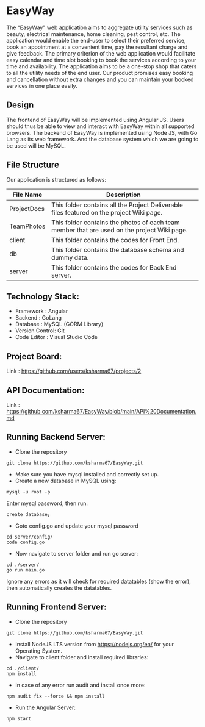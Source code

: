 # EasyWay

The “EasyWay" web application aims to aggregate utility services such as beauty, electrical maintenance, home cleaning, pest control, etc. The application would enable the end-user to select their preferred service, book an appointment at a convenient time, pay the resultant charge and give feedback. The primary criterion of the web application would facilitate easy calendar and time slot booking to book the services according to your time and availability. The application aims to be a one-stop shop that caters to all the utility needs of the end user. Our product promises easy booking and cancellation without extra changes and you can maintain your booked services in one place easily.

## Design

The frontend of EasyWay will be implemented using Angular JS. Users should thus be able to view and interact with EasyWay within all supported browsers. The backend of EasyWay is implemented using Node JS, with Go Lang as its web framework. And the database system which we are going to be used will be MySQL.

## File Structure

Our application is structured as follows:

| File Name   | Description                                                            |
|--------------|----------------------------------------------------------------------------------------------------------------------------------------------------------------------------------------------------------------------------------------------------------------|
| ProjectDocs      | This folder contains all the Project Deliverable files featured on the project Wiki page.    
| TeamPhotos   | This folder contains the photos of each team member that are used on the project Wiki page.   
| client   | This folder contains the codes for Front End.   
| db   | This folder contains the database schema and dummy data.   
| server   | This folder contains the codes for Back End server.  

## Technology Stack:
* Framework : Angular
* Backend : GoLang
* Database : MySQL (GORM Library)
* Version Control: Git
* Code Editor : Visual Studio Code

## Project Board:

Link : https://github.com/users/ksharma67/projects/2

## API Documentation:

Link : https://github.com/ksharma67/EasyWay/blob/main/API%20Documentation.md

## Running Backend Server:

* Clone the repository
```
git clone https://github.com/ksharma67/EasyWay.git
```
* Make sure you have mysql installed and correctly set up.
* Create a new database in MySQL using:
```
mysql -u root -p
```
Enter mysql password, then run:
```
create database;
```
* Goto config.go and update your mysql password
```
cd server/config/
code config.go
```
* Now navigate to server folder and run go server:
```
cd ./server/
go run main.go
```
Ignore any errors as it will check for required datatables (show the error), then automatically creates the datatables.

## Running Frontend Server:

* Clone the repository
```
git clone https://github.com/ksharma67/EasyWay.git
```
* Install NodeJS LTS version from https://nodejs.org/en/ for your Operating System.
* Navigate to client folder and install required libraries:
```
cd ./client/
npm install
```
* In case of any error run audit and install once more:
```
npm audit fix --force && npm install
```
* Run the Angular Server:
```
npm start
```
